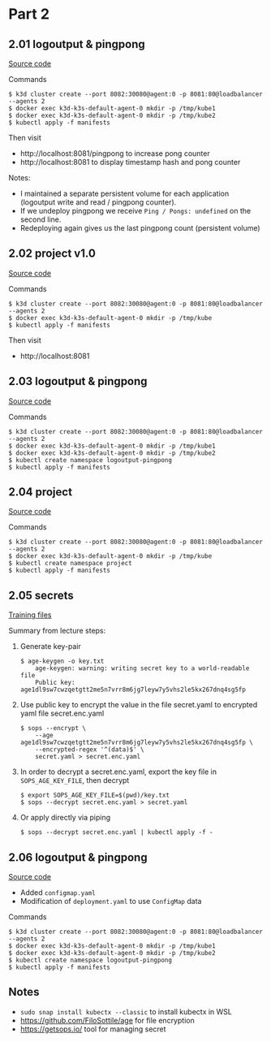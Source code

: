# Part 2

## 2.01 logoutput & pingpong

[Source code](/Part2/Exercise2.01/)

Commands
```console
$ k3d cluster create --port 8082:30080@agent:0 -p 8081:80@loadbalancer --agents 2
$ docker exec k3d-k3s-default-agent-0 mkdir -p /tmp/kube1
$ docker exec k3d-k3s-default-agent-0 mkdir -p /tmp/kube2
$ kubectl apply -f manifests
```

Then visit 
- http://localhost:8081/pingpong to increase pong counter
- http://localhost:8081 to display timestamp hash and pong counter

Notes:
- I maintained a separate persistent volume for each application (logoutput write and read / pingpong counter).
- If we undeploy pingpong we receive `Ping / Pongs: undefined` on the second line.
- Redeploying again gives us the last pingpong count (persistent volume)

## 2.02 project v1.0
[Source code](/Part2/Exercise2.02/)

Commands
```console
$ k3d cluster create --port 8082:30080@agent:0 -p 8081:80@loadbalancer --agents 2
$ docker exec k3d-k3s-default-agent-0 mkdir -p /tmp/kube
$ kubectl apply -f manifests
```

Then visit
- http://localhost:8081

## 2.03 logoutput & pingpong
[Source code](/Part2/Exercise2.03/)

Commands
```console
$ k3d cluster create --port 8082:30080@agent:0 -p 8081:80@loadbalancer --agents 2
$ docker exec k3d-k3s-default-agent-0 mkdir -p /tmp/kube1
$ docker exec k3d-k3s-default-agent-0 mkdir -p /tmp/kube2
$ kubectl create namespace logoutput-pingpong
$ kubectl apply -f manifests
```

## 2.04 project
[Source code](/Part2/Exercise2.04/)

Commands
```console
$ k3d cluster create --port 8082:30080@agent:0 -p 8081:80@loadbalancer --agents 2
$ docker exec k3d-k3s-default-agent-0 mkdir -p /tmp/kube
$ kubectl create namespace project
$ kubectl apply -f manifests
```

## 2.05 secrets

[Training files](/Part2/Exercise2.05)

Summary from lecture steps:

1. Generate key-pair
    ```console
    $ age-keygen -o key.txt
        age-keygen: warning: writing secret key to a world-readable file
        Public key: age1dl9sw7cwzqetgtt2me5n7vrr8m6jg7leyw7y5vhs2le5kx267dnq4sg5fp
    ```
2. Use public key to encrypt the value in the file secret.yaml to encrypted yaml file secret.enc.yaml
    ```console
    $ sops --encrypt \
        --age age1dl9sw7cwzqetgtt2me5n7vrr8m6jg7leyw7y5vhs2le5kx267dnq4sg5fp \
        --encrypted-regex '^(data)$' \
        secret.yaml > secret.enc.yaml
    ```
3. In order to decrypt a secret.enc.yaml, export the key file in `SOPS_AGE_KEY_FILE`, then decrypt
    ```console
    $ export SOPS_AGE_KEY_FILE=$(pwd)/key.txt
    $ sops --decrypt secret.enc.yaml > secret.yaml
    ```
4. Or apply directly via piping
    ```console
    $ sops --decrypt secret.enc.yaml | kubectl apply -f -
    ```

## 2.06 logoutput & pingpong
[Source code](/Part2/Exercise2.06/)

- Added `configmap.yaml`
- Modification of `deployment.yaml` to use `ConfigMap` data 

Commands
```console
$ k3d cluster create --port 8082:30080@agent:0 -p 8081:80@loadbalancer --agents 2
$ docker exec k3d-k3s-default-agent-0 mkdir -p /tmp/kube1
$ docker exec k3d-k3s-default-agent-0 mkdir -p /tmp/kube2
$ kubectl create namespace logoutput-pingpong
$ kubectl apply -f manifests
```

## Notes

- `sudo snap install kubectx --classic` to install kubectx in WSL
- https://github.com/FiloSottile/age for file encryption
- https://getsops.io/ tool for managing secret